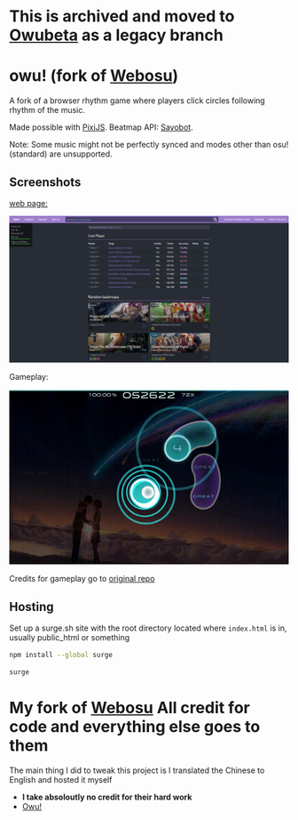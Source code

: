 # This is archived and moved to [Owubeta](https://github.com/BlaNKtext/Owubeta) as a legacy branch






# owu!  (fork of [Webosu](https://github.com/111116/webosu))

A fork of a browser rhythm game where players click circles following rhythm of the music.

Made possible with [PixiJS](https://www.pixijs.com). Beatmap API: [Sayobot](https://osu.sayobot.cn).

Note: Some music might not be perfectly synced and modes other than osu! (standard) are unsupported.

## Screenshots

[web page:](http://owu.surge.sh/)

![webpage](Screenshots/SS1.png)

Gameplay:

![webpage](Screenshots/clip.gif)

Credits for gameplay go to [original repo](https://github.com/111116/webosu)
## Hosting

Set up a surge.sh site with the root directory located where `index.html` is in, usually public_html or something

```bash
npm install --global surge
```
```bash
surge
```




# My fork of [Webosu](https://github.com/111116/webosu) All credit for code and everything else goes to them
The main thing I did to tweak this project is I translated the Chinese to English and hosted it myself
+ **I take absoloutly no credit for their hard work**
+ [Owu!](http://owu.surge.sh/index.html)
